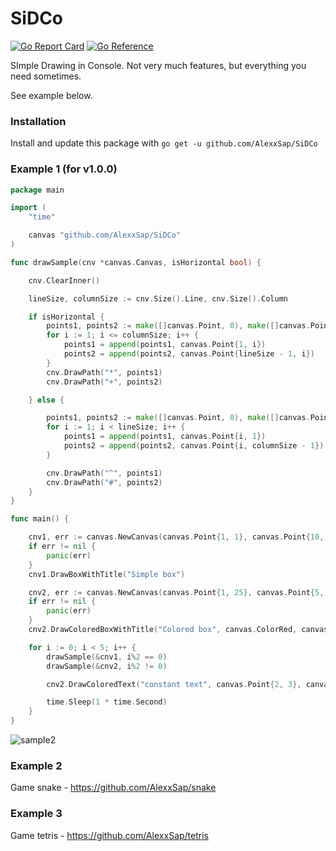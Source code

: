 # SiDCo
[![Go Report Card](https://goreportcard.com/badge/github.com/AlexxSap/SiDCo)](https://goreportcard.com/report/github.com/AlexxSap/SiDCo)
[![Go Reference](https://pkg.go.dev/badge/github.com/AlexxSap/SiDCo.svg)](https://pkg.go.dev/github.com/AlexxSap/SiDCo)

SImple Drawing in Console. Not very much features, but everything you need sometimes.

See example below.

### Installation
Install and update this package with `go get -u github.com/AlexxSap/SiDCo`

### Example 1 (for v1.0.0)
```go
package main

import (
	"time"

	canvas "github.com/AlexxSap/SiDCo"
)

func drawSample(cnv *canvas.Canvas, isHorizontal bool) {

	cnv.ClearInner()

	lineSize, columnSize := cnv.Size().Line, cnv.Size().Column

	if isHorizontal {
		points1, points2 := make([]canvas.Point, 0), make([]canvas.Point, 0)
		for i := 1; i <= columnSize; i++ {
			points1 = append(points1, canvas.Point{1, i})
			points2 = append(points2, canvas.Point{lineSize - 1, i})
		}
		cnv.DrawPath("*", points1)
		cnv.DrawPath("+", points2)

	} else {

		points1, points2 := make([]canvas.Point, 0), make([]canvas.Point, 0)
		for i := 1; i < lineSize; i++ {
			points1 = append(points1, canvas.Point{i, 1})
			points2 = append(points2, canvas.Point{i, columnSize - 1})
		}

		cnv.DrawPath("^", points1)
		cnv.DrawPath("#", points2)
	}
}

func main() {

	cnv1, err := canvas.NewCanvas(canvas.Point{1, 1}, canvas.Point{10, 20})
	if err != nil {
		panic(err)
	}
	cnv1.DrawBoxWithTitle("Simple box")

	cnv2, err := canvas.NewCanvas(canvas.Point{1, 25}, canvas.Point{5, 30})
	if err != nil {
		panic(err)
	}
	cnv2.DrawColoredBoxWithTitle("Colored box", canvas.ColorRed, canvas.ColorGreen)

	for i := 0; i < 5; i++ {
		drawSample(&cnv1, i%2 == 0)
		drawSample(&cnv2, i%2 != 0)

		cnv2.DrawColoredText("constant text", canvas.Point{2, 3}, canvas.ColorYellow)

		time.Sleep(1 * time.Second)
	}
}


```
![sample2](https://user-images.githubusercontent.com/13485922/185736039-7098a5b0-d317-4bf7-9514-eb8ffd876d5e.gif)

### Example 2
Game snake - https://github.com/AlexxSap/snake

### Example 3
Game tetris - https://github.com/AlexxSap/tetris


